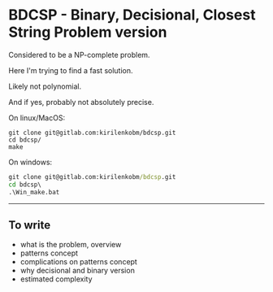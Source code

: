 
# BDCSP - Binary, Decisional, Closest String Problem version

Considered to be a NP-complete problem.

Here I'm trying to find a fast solution.

Likely not polynomial.

And if yes, probably not absolutely precise.

On linux/MacOS:

```shell
git clone git@gitlab.com:kirilenkobm/bdcsp.git
cd bdcsp/
make
```

On windows:

```bat
git clone git@gitlab.com:kirilenkobm/bdcsp.git
cd bdcsp\
.\Win_make.bat
```

--------------------------

## To write

* what is the problem, overview
* patterns concept
* complications on patterns concept
* why decisional and binary version
* estimated complexity
